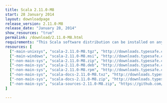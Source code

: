 ```yaml
---
title: Scala 2.11.0-M8
start: 28 January 2014
layout: downloadpage
release_version: 2.11.0-M8
release_date: "January 28, 2014"
show_resources: "true"
permalink: /download/2.11.0-M8.html
requirements: "This Scala software distribution can be installed on any Unix-like or Windows system. It requires the Java runtime version 1.6 or later, which can be downloaded <a href='http://www.java.com/'>here</a>."
resources: [
  ["-main-unixsys", "scala-2.11.0-M8.tgz", "http://downloads.typesafe.com/scala/2.11.0-M8/scala-2.11.0-M8.tgz", "Max OS X, Unix, Cygwin", "28.32M"],
  ["-main-windows", "scala-2.11.0-M8.msi", "http://downloads.typesafe.com/scala/2.11.0-M8/scala-2.11.0-M8.msi", "Windows (msi installer)", "91.31M"],
  ["-non-main-sys", "scala-2.11.0-M8.zip", "http://downloads.typesafe.com/scala/2.11.0-M8/scala-2.11.0-M8.zip", "Windows", "28.33M"],
  ["-non-main-sys", "scala-2.11.0-M8.deb", "http://downloads.typesafe.com/scala/2.11.0-M8/scala-2.11.0-M8.deb", "Debian", "90.37M"],
  ["-non-main-sys", "scala-2.11.0-M8.rpm", "http://downloads.typesafe.com/scala/2.11.0-M8/scala-2.11.0-M8.rpm", "RPM package", "90.36M"],
  ["-non-main-sys", "scala-docs-2.11.0-M8.txz", "http://downloads.typesafe.com/scala/2.11.0-M8/scala-docs-2.11.0-M8.txz", "API docs", "35.22M"],
  ["-non-main-sys", "scala-docs-2.11.0-M8.zip", "http://downloads.typesafe.com/scala/2.11.0-M8/scala-docs-2.11.0-M8.zip", "API docs", "65.30M"],
  ["-non-main-sys", "scala-sources-2.11.0-M8.zip", "https://github.com/scala/scala/archive/v2.11.0-M8.tar.gz", "sources", ""]
]

---
```

